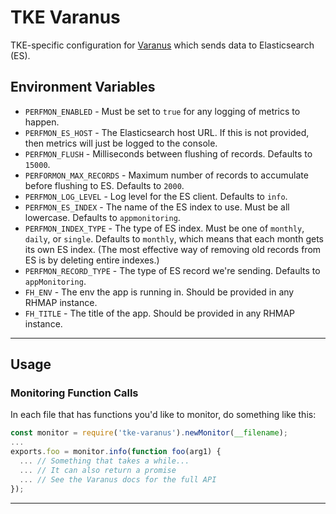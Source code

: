 # TKE Varanus

TKE-specific configuration for [Varanus](https://www.npmjs.com/package/varanus) which sends data to Elasticsearch (ES).

## Environment Variables
- `PERFMON_ENABLED` - Must be set to `true` for any logging of metrics to happen.
- `PERFMON_ES_HOST` - The Elasticsearch host URL. If this is not provided, then metrics will just be logged to the console.
- `PERFMON_FLUSH` - Milliseconds between flushing of records. Defaults to `15000`.
- `PERFORMON_MAX_RECORDS` - Maximum number of records to accumulate before flushing to ES. Defaults to `2000`.
- `PERFMON_LOG_LEVEL` - Log level for the ES client. Defaults to `info`.
- `PERFMON_ES_INDEX` - The name of the ES index to use. Must be all lowercase. Defaults to `appmonitoring`.
- `PERFMON_INDEX_TYPE` - The type of ES index. Must be one of `monthly`, `daily`, or `single`. Defaults to `monthly`, which means that each month gets its own ES index. (The most effective way of removing old records from ES is by deleting entire indexes.)
- `PERFMON_RECORD_TYPE` - The type of ES record we're sending. Defaults to `appMonitoring`.
- `FH_ENV` - The env the app is running in. Should be provided in any RHMAP instance.
- `FH_TITLE` - The title of the app. Should be provided in any RHMAP instance.

---

## Usage

### Monitoring Function Calls
In each file that has functions you'd like to monitor, do something like this:

```js
const monitor = require('tke-varanus').newMonitor(__filename);
...
exports.foo = monitor.info(function foo(arg1) {
  ... // Something that takes a while...
  ... // It can also return a promise
  ... // See the Varanus docs for the full API
});
```

---
